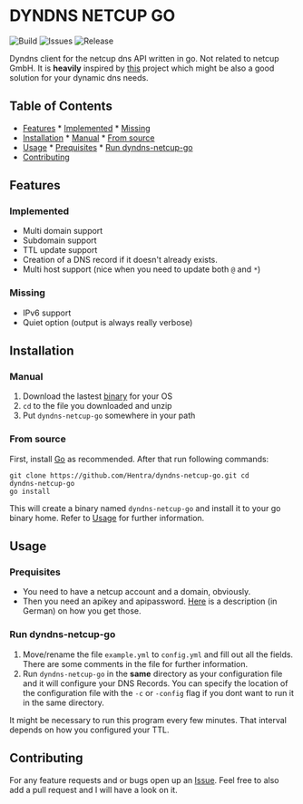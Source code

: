 # DYNDNS NETCUP GO
![Build](https://github.com/Hentra/dyndns-netcup-go/workflows/Build/badge.svg?branch=master)
![Issues](https://img.shields.io/github/issues/Hentra/dyndns-netcup-go)
![Release](https://img.shields.io/github/release/Hentra/dyndns-netcup-go)

Dyndns client for the netcup dns API written in go. Not
related to netcup GmbH. It is **heavily** inspired by 
[this](https://github.com/stecklars/dynamic-dns-netcup-api) 
project which might be also a good solution for your 
dynamic dns needs. 


## Table of Contents
<!-- vim-markdown-toc GFM -->

* [Features](#features)
        * [Implemented](#implemented)
        * [Missing](#missing)
* [Installation](#installation)
        * [Manual](#manual)
        * [From source](#from-source)
* [Usage](#usage)
        * [Prequisites](#prequisites)
        * [Run dyndns-netcup-go](#run-dyndns-netcup-go)
* [Contributing](#contributing)

<!-- vim-markdown-toc -->

## Features

### Implemented
* Multi domain support
* Subdomain support
* TTL update support
* Creation of a DNS record if it doesn't already exists.
* Multi host support (nice when you need to update both `@` and `*`) 

### Missing
* IPv6 support
* Quiet option (output is always really verbose)

## Installation 

### Manual
 1. Download the lastest [binary](https://github.com/Hentra/dyndns-netcup-go/releases) for your OS
 2. `cd` to the file you downloaded and unzip
 3. Put `dyndns-netcup-go` somewhere in your path

### From source 
First, install [Go](https://golang.org/doc/install) as
recommended.  After that run following commands:

    git clone https://github.com/Hentra/dyndns-netcup-go.git cd 
    dyndns-netcup-go
    go install

This will create a binary named `dyndns-netcup-go` and install it to your go binary home.
Refer to [Usage](#usage) for further information.

## Usage

### Prequisites
* You need to have a netcup account and a domain, obviously.
* Then you need an apikey and apipassword.
  [Here](https://www.netcup-wiki.de/wiki/CCP_API#Authentifizierung) is a
description (in German) on how you get those.

### Run dyndns-netcup-go
1. Move/rename the file `example.yml` to `config.yml` and fill out all the
fields. There are some comments in the file for further information. 
2. Run `dyndns-netcup-go` in the **same** directory as your configuration file and it will
configure your DNS Records. You can specify the location of the
configuration file with the `-c` or `-config` flag if you dont want to run
it in the same directory.

It might be necessary to run this program every few minutes. That interval
depends on how you configured your TTL.

## Contributing 
For any feature requests and or bugs open up an
[Issue](https://github.com/Hentra/dyndns-netcup-go/issues).  Feel free to also
add a pull request and I will have a look on it.

